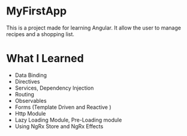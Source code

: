 # MyFirstApp

This is a project made for learning Angular. It allow the user to manage recipes and a shopping list.

# What I Learned

* Data Binding
* Directives
* Services, Dependency Injection
* Routing
* Observables
* Forms (Template Driven and Reactive )
* Http Module
* Lazy Loading Module, Pre-Loading module
* Using NgRx Store and NgRx Effects
